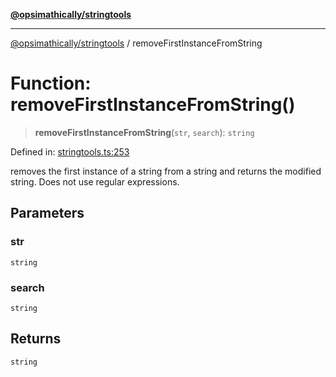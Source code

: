 [**@opsimathically/stringtools**](../README.md)

***

[@opsimathically/stringtools](../README.md) / removeFirstInstanceFromString

# Function: removeFirstInstanceFromString()

> **removeFirstInstanceFromString**(`str`, `search`): `string`

Defined in: [stringtools.ts:253](https://github.com/opsimathically/stringtools/blob/5714d320fcdf7327680edd07bd6d383b6db26812/src/stringtools.ts#L253)

removes the first instance of a string from a string and returns
the modified string.  Does not use regular expressions.

## Parameters

### str

`string`

### search

`string`

## Returns

`string`
